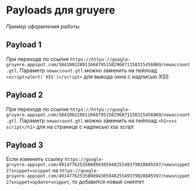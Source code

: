 # Payloads для gruyere

_Пример оформления работы_

## Payload 1

При переходе по ссылке `https://https://google-gruyere.appspot.com/584100228911668795158296871158315456069/newaccount.gtl`. Параметр `newaccount.gtl` можно заменить на пейлоад `<script>alert('XSS')</script>` для вывода окна с надписью XSS

## Payload 2

При переходе по ссылке `https://https://google-gruyere.appspot.com/584100228911668795158296871158315456069/newaccount.gtl`. Параметр `newaccount.gtl` можно заменить на пейлоад `<h1>xss script</h1>` для на странице с надписью 
xss script

## Payload 3

Если изменить ссылку `https://google-gruyere.appspot.com/491477625358089430594825549379028845597/newsnippet2?snippet=snippet` на `https://google-gruyere.appspot.com/491477625358089430594825549379028845597/newsnippet2?snippet=update+snippet`, то добавится новый сниппет
